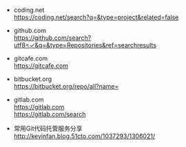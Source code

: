* coding.net   
https://coding.net/search?q=&type=project&related=false  

* github.com  
https://github.com/search?utf8=✓&q=&type=Repositories&ref=searchresults  

* gitcafe.com  
https://gitcafe.com  

* bitbucket.org  
https://bitbucket.org/repo/all?name=  

* gitlab.com  
https://gitlab.com  
https://gitlab.com/search  

* 常用Git代码托管服务分享  
http://kevinfan.blog.51cto.com/1037293/1306021/  
